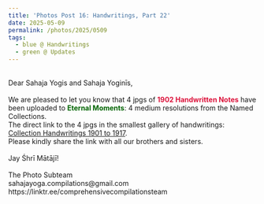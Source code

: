 ```yaml
---
title: 'Photos Post 16: Handwritings, Part 22'
date: 2025-05-09
permalink: /photos/2025/0509
tags:
  - blue @ Handwritings
  - green @ Updates
---
```


<p>
<br>
Dear Sahaja Yogis and Sahaja Yoginīs,<br>
<br>
We are pleased to let you know that 4 jpgs of <font color="Crimson"><b>1902 Handwritten Notes</b></font> have been uploaded to <font color="DarkGreen"><b>Eternal Moments</b></font>: 4 medium resolutions from the Named Collections.<br>
The direct link to the 4 jpgs in the smallest gallery of handwritings: <a href="https://eternalmoments.smugmug.com/Collections/Yogi-Mahajan-Collection/Handwritings-1901-to-1917"> Collection Handwritings 1901 to 1917</a>.<br>
Please kindly share the link with all our brothers and sisters.<br>
<br>
Jay Śhrī Mātājī!<br>
<br>
The Photo Subteam<br>
sahajayoga.compilations@gmail.com<br>
https://linktr.ee/comprehensivecompilationsteam<br>
</p>